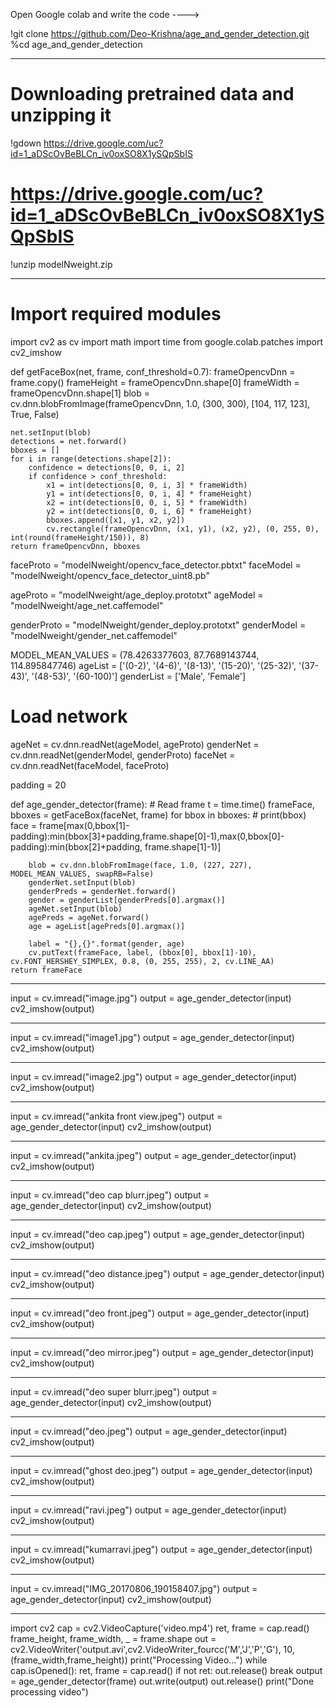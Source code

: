 Open Google colab and write the code ---->

!git clone https://github.com/Deo-Krishna/age_and_gender_detection.git
%cd age_and_gender_detection

---------------------------------------------------------------------------------------------------------------------------------------------------------------------------

# Downloading pretrained data and unzipping it
!gdown https://drive.google.com/uc?id=1_aDScOvBeBLCn_iv0oxSO8X1ySQpSbIS
# https://drive.google.com/uc?id=1_aDScOvBeBLCn_iv0oxSO8X1ySQpSbIS
!unzip modelNweight.zip

---------------------------------------------------------------------------------------------------------------------------------------------------------------------------

# Import required modules
import cv2 as cv
import math
import time
from google.colab.patches import cv2_imshow

def getFaceBox(net, frame, conf_threshold=0.7):
    frameOpencvDnn = frame.copy()
    frameHeight = frameOpencvDnn.shape[0]
    frameWidth = frameOpencvDnn.shape[1]
    blob = cv.dnn.blobFromImage(frameOpencvDnn, 1.0, (300, 300), [104, 117, 123], True, False)

    net.setInput(blob)
    detections = net.forward()
    bboxes = []
    for i in range(detections.shape[2]):
        confidence = detections[0, 0, i, 2]
        if confidence > conf_threshold:
            x1 = int(detections[0, 0, i, 3] * frameWidth)
            y1 = int(detections[0, 0, i, 4] * frameHeight)
            x2 = int(detections[0, 0, i, 5] * frameWidth)
            y2 = int(detections[0, 0, i, 6] * frameHeight)
            bboxes.append([x1, y1, x2, y2])
            cv.rectangle(frameOpencvDnn, (x1, y1), (x2, y2), (0, 255, 0), int(round(frameHeight/150)), 8)
    return frameOpencvDnn, bboxes

faceProto = "modelNweight/opencv_face_detector.pbtxt"
faceModel = "modelNweight/opencv_face_detector_uint8.pb"

ageProto = "modelNweight/age_deploy.prototxt"
ageModel = "modelNweight/age_net.caffemodel"

genderProto = "modelNweight/gender_deploy.prototxt"
genderModel = "modelNweight/gender_net.caffemodel"

MODEL_MEAN_VALUES = (78.4263377603, 87.7689143744, 114.895847746)
ageList = ['(0-2)', '(4-6)', '(8-13)', '(15-20)', '(25-32)', '(37-43)', '(48-53)', '(60-100)']
genderList = ['Male', 'Female']

# Load network
ageNet = cv.dnn.readNet(ageModel, ageProto)
genderNet = cv.dnn.readNet(genderModel, genderProto)
faceNet = cv.dnn.readNet(faceModel, faceProto)

padding = 20

def age_gender_detector(frame):
    # Read frame
    t = time.time()
    frameFace, bboxes = getFaceBox(faceNet, frame)
    for bbox in bboxes:
        # print(bbox)
        face = frame[max(0,bbox[1]-padding):min(bbox[3]+padding,frame.shape[0]-1),max(0,bbox[0]-padding):min(bbox[2]+padding, frame.shape[1]-1)]

        blob = cv.dnn.blobFromImage(face, 1.0, (227, 227), MODEL_MEAN_VALUES, swapRB=False)
        genderNet.setInput(blob)
        genderPreds = genderNet.forward()
        gender = genderList[genderPreds[0].argmax()]
        ageNet.setInput(blob)
        agePreds = ageNet.forward()
        age = ageList[agePreds[0].argmax()]

        label = "{},{}".format(gender, age)
        cv.putText(frameFace, label, (bbox[0], bbox[1]-10), cv.FONT_HERSHEY_SIMPLEX, 0.8, (0, 255, 255), 2, cv.LINE_AA)
    return frameFace
    
--- --------------------------------------------------------------------------------------------------------------------------------------------------------------------------
    
input = cv.imread("image.jpg")
output = age_gender_detector(input)
cv2_imshow(output)

-------------------------------------------------------------------------------------------------------------------------------------------------------------------------------

input = cv.imread("image1.jpg")
output = age_gender_detector(input)
cv2_imshow(output)

-------------------------------------------------------------------------------------------------------------------------------------------------------------------------------

input = cv.imread("image2.jpg")
output = age_gender_detector(input)
cv2_imshow(output)

-------------------------------------------------------------------------------------------------------------------------------------------------------------------------------

input = cv.imread("ankita front view.jpeg")
output = age_gender_detector(input)
cv2_imshow(output)

--------------------------------------------------------------------------------------------------------------------------------------------------------------------------------

input = cv.imread("ankita.jpeg")
output = age_gender_detector(input)
cv2_imshow(output)

---------------------------------------------------------------------------------------------------------------------------------------------------------------------------------

input = cv.imread("deo cap blurr.jpeg")
output = age_gender_detector(input)
cv2_imshow(output)

--------------------------------------------------------------------------------------------------------------------------------------------------------------------------------

input = cv.imread("deo cap.jpeg")
output = age_gender_detector(input)
cv2_imshow(output)

---------------------------------------------------------------------------------------------------------------------------------------------------------------------------------

input = cv.imread("deo distance.jpeg")
output = age_gender_detector(input)
cv2_imshow(output)

------------------------------------------------------------------------------------------------------------------------------------------------------------------------------

input = cv.imread("deo front.jpeg")
output = age_gender_detector(input)
cv2_imshow(output)

--------------------------------------------------------------------------------------------------------------------------------------------------------------------------------

input = cv.imread("deo mirror.jpeg")
output = age_gender_detector(input)
cv2_imshow(output)

------------------------------------------------------------------------------------------------------------------------------------------------------------------------------

input = cv.imread("deo super blurr.jpeg")
output = age_gender_detector(input)
cv2_imshow(output)

-----------------------------------------------------------------------------------------------------------------------------------------------------------------------------

input = cv.imread("deo.jpeg")
output = age_gender_detector(input)
cv2_imshow(output)

--------------------------------------------------------------------------------------------------------------------------------------------------------------------------------

input = cv.imread("ghost deo.jpeg")
output = age_gender_detector(input)
cv2_imshow(output)

------------------------------------------------------------------------------------------------------------------------------------------------------------------------------

input = cv.imread("ravi.jpeg")
output = age_gender_detector(input)
cv2_imshow(output)

--------------------------------------------------------------------------------------------------------------------------------------------------------------------------------

input = cv.imread("kumarravi.jpeg")
output = age_gender_detector(input)
cv2_imshow(output)

---------------------------------------------------------------------------------------------------------------------------------------------------------------------------------

input = cv.imread("IMG_20170806_190158407.jpg")
output = age_gender_detector(input)
cv2_imshow(output)

--------------------------------------------------------------------------------------------------------------------------------------------------------------------------------

import cv2
cap = cv2.VideoCapture('video.mp4')
ret, frame = cap.read()
frame_height, frame_width, _ = frame.shape
out = cv2.VideoWriter('output.avi',cv2.VideoWriter_fourcc('M','J','P','G'), 10, (frame_width,frame_height))
print("Processing Video...")
while cap.isOpened():
  ret, frame = cap.read()
  if not ret:
    out.release()
    break
  output = age_gender_detector(frame)
  out.write(output)
out.release()
print("Done processing video")
